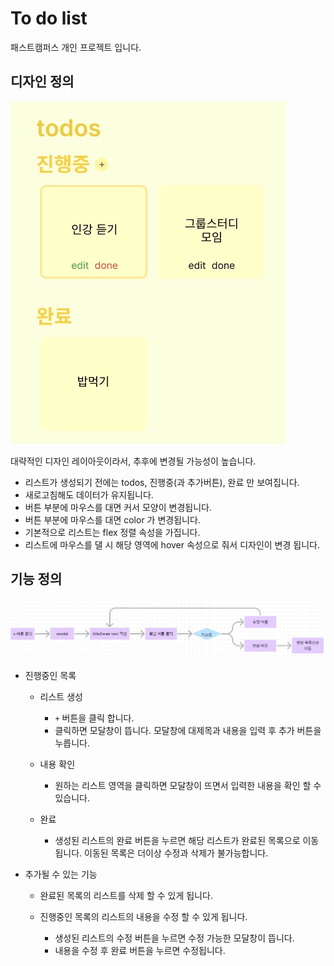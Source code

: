# To do list

패스트캠퍼스 개인 프로젝트 입니다.

## 디자인 정의

![defalt](./images/brain-design.jpg)

대략적인 디자인 레이아웃이라서, 추후에 변경될 가능성이 높습니다.

+ 리스트가 생성되기 전에는 todos, 진행중(과 추가버튼), 완료 만 보여집니다.
+ 새로고침해도 데이터가 유지됩니다.
+ 버튼 부분에 마우스를 대면 커서 모양이 변경됩니다.
+ 버튼 부분에 마우스를 대면 color 가 변경됩니다.
+ 기본적으로 리스트는 flex 정렬 속성을 가집니다.
+ 리스트에 마우스를 댈 시 해당 영역에 hover 속성으로 줘서 디자인이 변경 됩니다.

## 기능 정의

![defalt](./images/brain-skills.jpg)

+ 진행중인 목록

    + 리스트 생성
        + `+` 버튼을 클릭 합니다.
        + 클릭하면 모달창이 뜹니다. 모달창에 대제목과 내용을 입력 후 추가 버튼을 누릅니다.

    + 내용 확인
        + 원하는 리스트 영역을 클릭하면 모달창이 뜨면서 입력한 내용을 확인 할 수 있습니다.

    + 완료
        + 생성된 리스트의 완료 버튼을 누르면 해당 리스트가 완료된 목록으로 이동됩니다.
        이동된 목록은 더이상 수정과 삭제가 불가능합니다.

+ 추가될 수 있는 기능

    + 완료된 목록의 리스트를 삭제 할 수 있게 됩니다.

    + 진행중인 목록의 리스트의 내용을 수정 할 수 있게 됩니다.
        + 생성된 리스트의 수정 버튼을 누르면 수정 가능한 모달창이 뜹니다.
        + 내용을 수정 후 완료 버튼을 누르면 수정됩니다.

